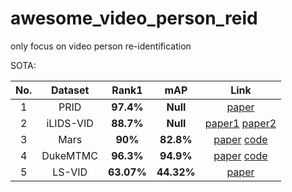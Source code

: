 # awesome_video_person_reid
only focus on video person re-identification

SOTA:
                            
|No.|Dataset  |Rank1   |mAP | Link  |
|:-----:|:-----:|:-----:|:-----:|:---:|
|1|PRID|__97.4%__|__Null__|[paper](https://ieeexplore.ieee.org/stamp/stamp.jsp?tp=&arnumber=8675282)|
|2|iLIDS-VID|__88.7%__|__Null__|[paper1](https://arxiv.org/abs/1905.01722.pdf) [paper2](https://arxiv.org/pdf/1905.11862.pdf)|
|3|Mars|__90%__|__82.8%__|[paper](https://arxiv.org/pdf/1908.01683.pdf) [code](https://github.com/jackie840129/STE-NVAN)|
|4|DukeMTMC|__96.3%__|__94.9%__|[paper](https://arxiv.org/pdf/1908.01683.pdf) [code](https://github.com/jackie840129/STE-NVAN)|
|5|LS-VID|__63.07%__|__44.32%__|[paper](https://arxiv.org/pdf/1908.10049.pdf)|
